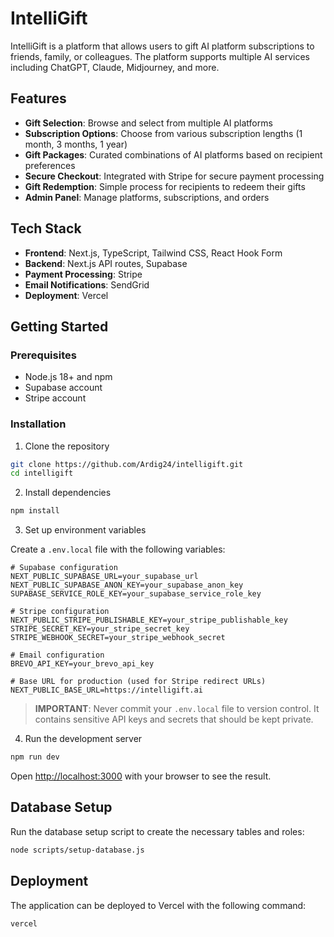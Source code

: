 # IntelliGift

IntelliGift is a platform that allows users to gift AI platform subscriptions to friends, family, or colleagues. The platform supports multiple AI services including ChatGPT, Claude, Midjourney, and more.

## Features

- **Gift Selection**: Browse and select from multiple AI platforms
- **Subscription Options**: Choose from various subscription lengths (1 month, 3 months, 1 year)
- **Gift Packages**: Curated combinations of AI platforms based on recipient preferences
- **Secure Checkout**: Integrated with Stripe for secure payment processing
- **Gift Redemption**: Simple process for recipients to redeem their gifts
- **Admin Panel**: Manage platforms, subscriptions, and orders

## Tech Stack

- **Frontend**: Next.js, TypeScript, Tailwind CSS, React Hook Form
- **Backend**: Next.js API routes, Supabase
- **Payment Processing**: Stripe
- **Email Notifications**: SendGrid
- **Deployment**: Vercel

## Getting Started

### Prerequisites

- Node.js 18+ and npm
- Supabase account
- Stripe account

### Installation

1. Clone the repository

```bash
git clone https://github.com/Ardig24/intelligift.git
cd intelligift
```

2. Install dependencies

```bash
npm install
```

3. Set up environment variables

Create a `.env.local` file with the following variables:

```
# Supabase configuration
NEXT_PUBLIC_SUPABASE_URL=your_supabase_url
NEXT_PUBLIC_SUPABASE_ANON_KEY=your_supabase_anon_key
SUPABASE_SERVICE_ROLE_KEY=your_supabase_service_role_key

# Stripe configuration
NEXT_PUBLIC_STRIPE_PUBLISHABLE_KEY=your_stripe_publishable_key
STRIPE_SECRET_KEY=your_stripe_secret_key
STRIPE_WEBHOOK_SECRET=your_stripe_webhook_secret

# Email configuration
BREVO_API_KEY=your_brevo_api_key

# Base URL for production (used for Stripe redirect URLs)
NEXT_PUBLIC_BASE_URL=https://intelligift.ai
```

> **IMPORTANT**: Never commit your `.env.local` file to version control. It contains sensitive API keys and secrets that should be kept private.

4. Run the development server

```bash
npm run dev
```

Open [http://localhost:3000](http://localhost:3000) with your browser to see the result.

## Database Setup

Run the database setup script to create the necessary tables and roles:

```bash
node scripts/setup-database.js
```

## Deployment

The application can be deployed to Vercel with the following command:

```bash
vercel
```
